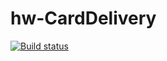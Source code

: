 # hw-CardDelivery
[![Build status](https://ci.appveyor.com/api/projects/status/12offihmxv6679bt?svg=true)](https://ci.appveyor.com/project/HelgaMas/hw-carddelivery)
